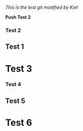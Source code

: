 *This is the test git modified by Kiet*

**Push Test 2**
### Test 2
## Test 1
# Test 3
### Test 4
## Test 5
# Test 6